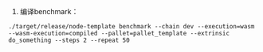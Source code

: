 1. 编译benchmark：
```shell 
./target/release/node-template benchmark --chain dev --execution=wasm --wasm-execution=compiled --pallet=pallet_template --extrinsic do_something --steps 2 --repeat 50
```

